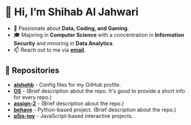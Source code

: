 # 👋 Hi, I’m Shihab Al Jahwari

- 🌟 Passionate about **Data, Coding, and Gaming**.
- 🎓 Majoring in **Computer Science** with a concentration in **Information Security** and minoring in **Data Analytics**.
- 📫 Reach out to me via **[email](mailto:alshohb@gmail.com)**.

## 📂 Repositories

- **[alshohb](https://github.com/alshohb/alshohb)** - Config files for my GitHub profile.
- **[OS](https://github.com/alshohb/OS)** - (Brief description about the repo. It's good to provide a short info for every repo.)
- **[assign-2](https://github.com/alshohb/assign-2)** - (Brief description about the repo.)
- **[behave](https://github.com/alshohb/behave)** - Python-based project. (Brief description about the repo.)
- **[p5js-toy](https://github.com/alshohb/p5js-toy)** - JavaScript-based interactive projects.
